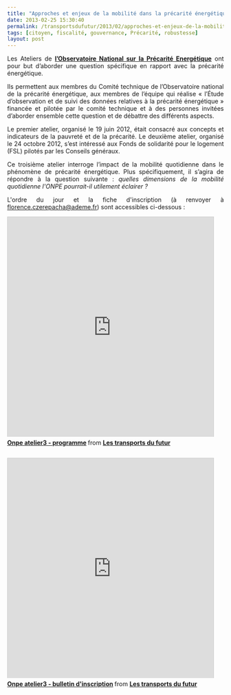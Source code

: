 ```yaml
---
title: "Approches et enjeux de la mobilité dans la précarité énergétique - Atelier 22/03 à Paris"
date: 2013-02-25 15:30:40
permalink: /transportsdufutur/2013/02/approches-et-enjeux-de-la-mobilite-dans-la-precarite-energetique-atelier-2203-a-paris.html
tags: [citoyen, fiscalité, gouvernance, Précarité, robustesse]
layout: post
---
```


<p style="text-align: justify;">Les Ateliers de <strong><a href="http://www.developpement-durable.gouv.fr/Un-Observatoire-national-de-la.html" target="_blank">l’Observatoire National sur la Précarité Energétique</a></strong> ont pour but d’aborder une question spécifique en rapport avec la précarité énergétique. </p> <p style="text-align: justify;">Ils permettent aux membres du Comité technique de l’Observatoire national de la précarité énergétique, aux membres de l’équipe qui réalise « l’Étude d’observation et de suivi des données relatives à la précarité énergétique » financée et pilotée par le comité technique et à des personnes invitées d’aborder ensemble cette question et de débattre des différents aspects. </p> <p style="text-align: justify;">Le premier atelier, organisé le 19 juin 2012, était consacré aux concepts et indicateurs de la pauvreté et de la précarité. Le deuxième atelier, organisé le 24 octobre 2012, s’est intéressé aux Fonds de solidarité pour le logement (FSL) pilotés par les Conseils généraux. </p> <p style="text-align: justify;">Ce troisième atelier interroge l’impact de la mobilité quotidienne dans le phénomène de précarité énergétique. Plus spécifiquement, il s’agira de répondre à la question suivante : <em>quelles dimensions de la mobilité quotidienne l'ONPE pourrait-il utilement éclairer ?</em></p> <p style="text-align: justify;">L'ordre du jour et la fiche d'inscription (à renvoyer à <a href="mailto:florence.czerepacha@ademe.fr">florence.czerepacha@ademe.fr</a>) sont accessibles ci-dessous : </p>  <!--more-->   <iframe frameborder="0" height="511" marginheight="0" marginwidth="0" scrolling="no" src="http://fr.slideshare.net/slideshow/embed_code/16752484" style="border: 1px solid #CCC; border-width: 1px 1px 0; margin-bottom: 5px;" width="479"> </iframe> <div style="margin-bottom: 5px;"> <strong> <a href="http://fr.slideshare.net/transportsdufutur/onpe-atelier3-programme" target="_blank" title="Onpe atelier3 - programme">Onpe atelier3 - programme</a> </strong> from <strong><a href="http://fr.slideshare.net/transportsdufutur" target="_blank">Les transports du futur</a></strong> </div> <div style="margin-bottom: 5px;"> <strong> </strong> </div> <iframe frameborder="0" height="511" marginheight="0" marginwidth="0" scrolling="no" src="http://fr.slideshare.net/slideshow/embed_code/16752496" style="border: 1px solid #CCC; border-width: 1px 1px 0; margin-bottom: 5px;" width="479"> </iframe> <div style="margin-bottom: 5px;"> <strong> <a href="http://fr.slideshare.net/transportsdufutur/onpe-atelier3-bulletin-dinscription" target="_blank" title="Onpe atelier3 - bulletin d'inscription">Onpe atelier3 - bulletin d'inscription</a> </strong> from <strong><a href="http://fr.slideshare.net/transportsdufutur" target="_blank">Les transports du futur</a></strong> </div>

